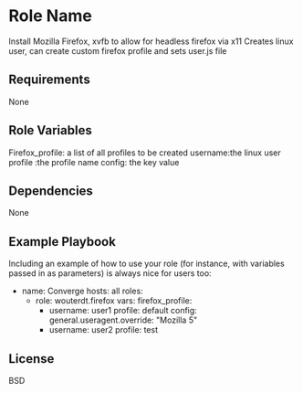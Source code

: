 Role Name
=========

Install Mozilla Firefox, xvfb to allow for headless firefox via x11
Creates linux user, can create custom firefox profile and sets user.js file

Requirements
------------

None

Role Variables
--------------

Firefox_profile: a list of all profiles to be created
  username:the linux user
  profile :the profile name
    config: the key value

Dependencies
------------

None

Example Playbook
----------------

Including an example of how to use your role (for instance, with variables passed in as parameters) is always nice for users too:

- name: Converge
  hosts: all
  roles:
    - role: wouterdt.firefox
  vars:
    firefox_profile:
      - username: user1
        profile: default
        config:
          general.useragent.override: "Mozilla 5"
      - username: user2
        profile: test

License
-------

BSD
